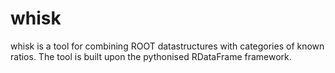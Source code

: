 # whisk

whisk is a tool for combining ROOT datastructures with categories of known ratios. The tool is built upon the pythonised RDataFrame framework.